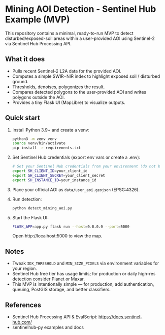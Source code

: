 # Mining AOI Detection - Sentinel Hub Example (MVP)

This repository contains a minimal, ready-to-run MVP to detect disturbed/exposed-soil areas within a user-provided AOI using Sentinel-2 via Sentinel Hub Processing API.

## What it does
- Pulls recent Sentinel-2 L2A data for the provided AOI.
- Computes a simple SWIR−NIR index to highlight exposed soil / disturbed ground.
- Thresholds, denoises, polygonizes the result.
- Compares detected polygons to the user-provided AOI and writes polygons outside the AOI.
- Provides a tiny Flask UI (MapLibre) to visualize outputs.

## Quick start
1. Install Python 3.9+ and create a venv:
   ```bash
   python3 -m venv venv
   source venv/bin/activate
   pip install -r requirements.txt
   ```

2. Set Sentinel Hub credentials (export env vars or create a .env):
   ```bash
   # Set your Sentinel Hub credentials from your environment (do not hardcode in code):
   export SH_CLIENT_ID=your_client_id
   export SH_CLIENT_SECRET=your_client_secret
   export SH_INSTANCE_ID=your_instance_id
   ```

3. Place your official AOI as `data/user_aoi.geojson` (EPSG:4326).

4. Run detection:
   ```bash
   python detect_mining_aoi.py
   ```

5. Start the Flask UI:
   ```bash
   FLASK_APP=app.py flask run --host=0.0.0.0 --port=5000
   ```
   Open http://localhost:5000 to view the map.

## Notes
- Tweak `IDX_THRESHOLD` and `MIN_SIZE_PIXELS` via environment variables for your region.
- Sentinel Hub free tier has usage limits; for production or daily high-res detection consider Planet or Maxar.
- This MVP is intentionally simple — for production, add authentication, queuing, PostGIS storage, and better classifiers.

## References
- Sentinel Hub Processing API & EvalScript: https://docs.sentinel-hub.com/
- sentinelhub-py examples and docs

